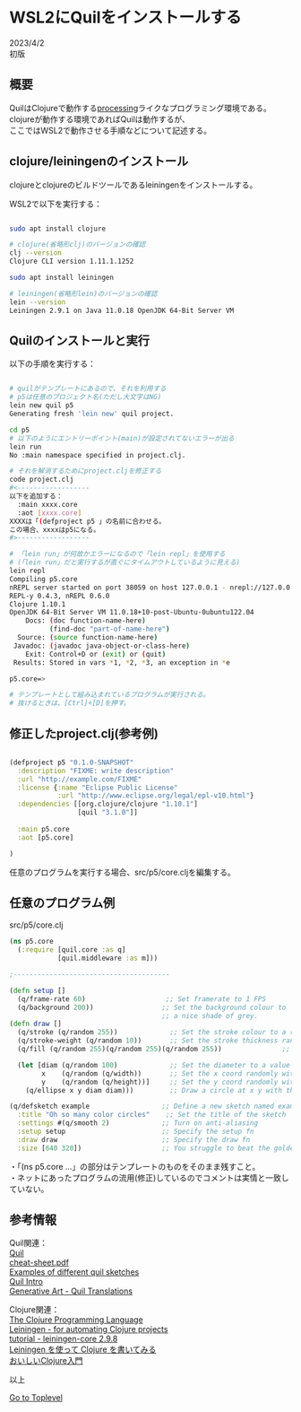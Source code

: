     
# WSL2にQuilをインストールする  

2023/4/2        
初版    
  
## 概要  
QuilはClojureで動作する[processing](https://processing.org/)ライクなプログラミング環境である。  
clojureが動作する環境であればQuilは動作するが、  
ここではWSL2で動作させる手順などについて記述する。  

## clojure/leiningenのインストール
clojureとclojureのビルドツールであるleiningenをインストールする。

WSL2で以下を実行する：  
```bash

sudo apt install clojure

# clojure(省略形clj)のバージョンの確認
clj --version
Clojure CLI version 1.11.1.1252

sudo apt install leiningen

# leiningen(省略形lein)のバージョンの確認
lein --version
Leiningen 2.9.1 on Java 11.0.18 OpenJDK 64-Bit Server VM

```

## Quilのインストールと実行

以下の手順を実行する：  
```bash

# quilがテンプレートにあるので、それを利用する
# p5は任意のプロジェクト名(ただし大文字はNG)
lein new quil p5
Generating fresh 'lein new' quil project.

cd p5
# 以下のようにエントリーポイント(main)が設定されてないエラーが出る
lein run
No :main namespace specified in project.clj.

# それを解消するためにproject.cljを修正する
code project.clj 
#<------------------
以下を追加する：
  :main xxxx.core
  :aot [xxxx.core]
XXXXは「(defproject p5 」の名前に合わせる。
この場合、xxxxはp5になる。
#>------------------

# 「lein run」が何故かエラーになるので「lein repl」を使用する
# (「lein run」だと実行するが直ぐにタイムアウトしているように見える)
lein repl
Compiling p5.core
nREPL server started on port 38059 on host 127.0.0.1 - nrepl://127.0.0.1:38059
REPL-y 0.4.3, nREPL 0.6.0
Clojure 1.10.1
OpenJDK 64-Bit Server VM 11.0.18+10-post-Ubuntu-0ubuntu122.04
    Docs: (doc function-name-here)
          (find-doc "part-of-name-here")
  Source: (source function-name-here)
 Javadoc: (javadoc java-object-or-class-here)
    Exit: Control+D or (exit) or (quit)
 Results: Stored in vars *1, *2, *3, an exception in *e

p5.core=> 

# テンプレートとして組み込まれているプログラムが実行される。
# 抜けるときは、[Ctrl]+[D]を押す。
```

## 修正したproject.clj(参考例)
```clj

(defproject p5 "0.1.0-SNAPSHOT"
  :description "FIXME: write description"
  :url "http://example.com/FIXME"
  :license {:name "Eclipse Public License"
            :url "http://www.eclipse.org/legal/epl-v10.html"}
  :dependencies [[org.clojure/clojure "1.10.1"]
                 [quil "3.1.0"]]
                 
  :main p5.core
  :aot [p5.core]

) 
```

任意のプログラムを実行する場合、src/p5/core.cljを編集する。

## 任意のプログラム例
src/p5/core.clj
```clj
(ns p5.core
  (:require [quil.core :as q]
            [quil.middleware :as m]))

;---------------------------------------

(defn setup []
  (q/frame-rate 60)                    ;; Set framerate to 1 FPS
  (q/background 200))                 ;; Set the background colour to
                                      ;; a nice shade of grey.
(defn draw []
  (q/stroke (q/random 255))             ;; Set the stroke colour to a random grey
  (q/stroke-weight (q/random 10))       ;; Set the stroke thickness randomly
  (q/fill (q/random 255)(q/random 255)(q/random 255))               ;; Set the fill colour to a random grey

  (let [diam (q/random 100)             ;; Set the diameter to a value between 0 and 100
        x    (q/random (q/width))       ;; Set the x coord randomly within the sketch
        y    (q/random (q/height))]     ;; Set the y coord randomly within the sketch
    (q/ellipse x y diam diam)))         ;; Draw a circle at x y with the correct diameter

(q/defsketch example                  ;; Define a new sketch named example
  :title "Oh so many color circles"    ;; Set the title of the sketch
  :settings #(q/smooth 2)             ;; Turn on anti-aliasing
  :setup setup                        ;; Specify the setup fn
  :draw draw                          ;; Specify the draw fn
  :size [640 320])                    ;; You struggle to beat the golden ratio

```
・「(ns p5.core ...」の部分はテンプレートのものをそのまま残すこと。   
・ネットにあったプログラムの流用(修正)しているのでコメントは実情と一致していない。  


## 参考情報 
Quil関連：  
[Quil](https://github.com/quil/quil)  
[cheat-sheet.pdf](https://github.com/quil/quil/blob/master/docs/cheatsheet/cheat-sheet.pdf)  
[Examples of different quil sketches](https://github.com/quil/quil-examples)  
[Quil Intro](http://nbeloglazov.com/2014/05/29/quil-intro.html)  
[Generative Art - Quil Translations](https://github.com/quil/quil-examples/blob/master/src/quil_sketches/gen_art/README.md)  

Clojure関連：  
[The Clojure Programming Language](https://clojure.org/)  
[Leiningen - for automating Clojure projects](https://leiningen.org/)  
[tutorial - leiningen-core 2.9.8](https://cljdoc.org/d/leiningen-core/leiningen-core/2.9.8/doc/tutorial)         
[Leiningen を使って Clojure を書いてみる](https://neos21.net/blog/2022/09/29-01.html)  
[おいしいClojure入門](https://gihyo.jp/book/2013/978-4-7741-5991-1)  

<!--
FoxDot関連：  
[Pythonで始めるアルゴレイヴ入門](https://www.techscore.com/blog/2019/12/22/algorave-python/)  
[FoxDot - Live Coding with Python v0.8](https://github.com/Qirky/FoxDot)  
[FoxDot（音楽用ライブコーディング環境）をインストール](https://qiita.com/Hulc_0418/items/ba3e94633e465f7201d0)  
[Python＆SuperColliderで奏でる音楽ライブコーディング環境「FoxDot」をセットアップ（インストール）する方法！](https://blog.creative-plus.net/archives/8633)  
[FoxDotの「超基礎」第一弾！「テンポ設定＆サンプルを鳴らす＆シンセを鳴らす」で遊び始めろ！](https://blog.creative-plus.net/archives/8663)  
[Pythonでライブコーディングできると聞いて、FoxDotを触ってみた](https://blog.mtb-production.info/entry/2019/09/17/151840)  

SuperCollider関連：   
[SuperCollider](https://supercollider.github.io/)  
[Designing Sound in SuperCollider](https://en.wikibooks.org/wiki/Designing_Sound_in_SuperCollider)  
[オープンソースの音響プログラミング言語「SuperCollider」の紹介](https://tracpath.com/works/devops/supercollider/)  
[SuperCollider自主練 - 基本編](https://yoppa.org/works/ofbook_study/ofbook_study01.html)  
-->

以上  

[Go to Toplevel](https://xshigee.github.io/web0/)  

